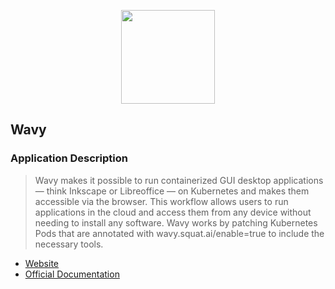 <p align="center">
<img width="150" height="150" src="https://avatars.githubusercontent.com/u/128749691?s=150&v=4">
</p>

## Wavy

### Application Description

> Wavy makes it possible to run containerized GUI desktop applications — think Inkscape or Libreoffice — on Kubernetes and makes them accessible via the browser. This workflow allows users to run applications in the cloud and access them from any device without needing to install any software. Wavy works by patching Kubernetes Pods that are annotated with wavy.squat.ai/enable=true to include the necessary tools.

- [Website][website-uri]
- [Official Documentation][docs-uri]

[website-uri]: https://github.com/wavyland/wavy
[docs-uri]: https://github.com/wavyland/wavy/blob/main/README.md
